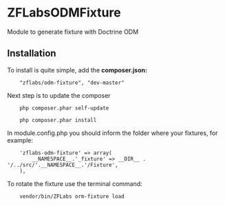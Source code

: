 ZFLabsODMFixture
================

Module to generate fixture with Doctrine ODM

Installation
------------

To install is quite simple, add the **composer.json:**

```
    "zflabs/odm-fixture", "dev-master"
```

Next step is to update the composer

```
    php composer.phar self-update
```

```
    php composer.phar install
```

In module.config.php you should inform the folder where your fixtures, for example:

```
    'zflabs-odm-fixture' => array(
        __NAMESPACE__.'_fixture' => __DIR__ . '/../src/'.__NAMESPACE__.'/Fixture',
    ),
```

To rotate the fixture use the terminal command:

```
    vendor/bin/ZFLabs orm-fixture load
```